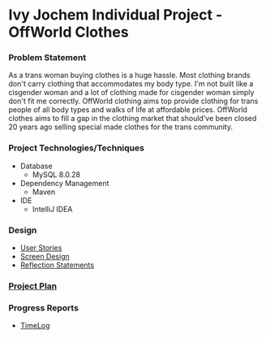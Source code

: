 # Ivy Jochem Individual Project - OffWorld Clothes

### Problem Statement

As a trans woman buying clothes is a huge hassle. Most clothing brands don't carry clothing that accommodates my body type. I'm not built like a cisgender woman and a lot of clothing made for cisgender woman simply don't fit me correctly. OffWorld clothing aims top provide clothing for trans people of all body types and walks of life at affordable prices. OffWorld clothes aims to fill a gap in the clothing market that should've been closed 20 years ago selling special made clothes for the trans community.



### Project Technologies/Techniques

* Database
    * MySQL 8.0.28
* Dependency Management
    * Maven
* IDE
  * IntelliJ IDEA


### Design

* [User Stories](DesignDocs/UserStories.md)
* [Screen Design](DesignDocs/ScreenDesign.md)
* [Reflection Statements](DesignDocs/ReflectionStatements.md)

### [Project Plan](DesignDocs/ProjectPlan.md)

### Progress Reports

* [TimeLog](TimeLog.md)